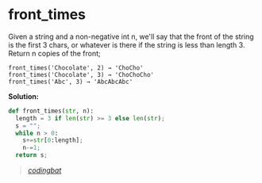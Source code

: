 # front_times

Given a string and a non-negative int n, we'll say that the front of the string is the first 3 chars, or whatever is there if the string is less than length 3. Return n copies of the front;

```
front_times('Chocolate', 2) → 'ChoCho'
front_times('Chocolate', 3) → 'ChoChoCho'
front_times('Abc', 3) → 'AbcAbcAbc'
```

**Solution:**

```python
def front_times(str, n):
  length = 3 if len(str) >= 3 else len(str);
  s = "";
  while n > 0:
    s+=str[0:length];
    n-=1;
  return s;
```

> _[codingbat](https://codingbat.com/prob/p165097)_